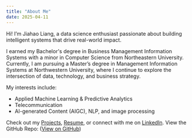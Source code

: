 ```yaml
---
title: "About Me"
date: 2025-04-11
---
```


Hi! I’m Jiahao Liang, a data science enthusiast passionate about building intelligent systems that drive real-world impact.

I earned my Bachelor's degree in Business Management Information Systems with a minor in Computer Science from Northeastern University. Currently, I am pursuing a Master’s degree in Management Information Systems at Northwestern University, where I continue to explore the intersection of data, technology, and business strategy.

My interests include:
- Applied Machine Learning & Predictive Analytics
- Telecommunication
- AI-generated Content (AIGC), NLP, and image processing

Check out my [Projects](projects), [Resume](resume), or connect with me on [LinkedIn](https://www.linkedin.com/in/jiahao-liang-220858224/).
View the GitHub Repo: ([View on GitHub](https://github.com/MikeLiang2/Portfolio))

